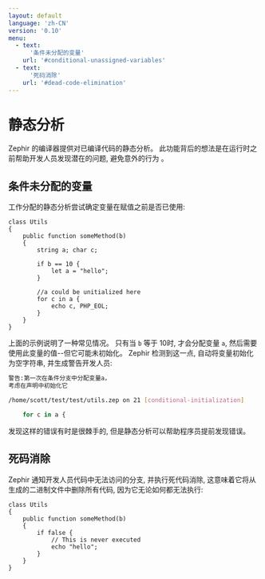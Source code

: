 ```yaml
---
layout: default
language: 'zh-CN'
version: '0.10'
menu:
  - text:
      '条件未分配的变量'
    url: '#conditional-unassigned-variables'
  - text:
      '死码消除'
    url: '#dead-code-elimination'
---
```

# 静态分析

Zephir 的编译器提供对已编译代码的静态分析。 此功能背后的想法是在运行时之前帮助开发人员发现潜在的问题, 避免意外的行为 。

<a name='conditional-unassigned-variables'></a>

## 条件未分配的变量

工作分配的静态分析尝试确定变量在赋值之前是否已使用:

```zephir
class Utils
{
    public function someMethod(b)
    {
        string a; char c;

        if b == 10 {
            let a = "hello";
        }

        //a could be unitialized here
        for c in a {
            echo c, PHP_EOL;
        }
    }
}
```

上面的示例说明了一种常见情况。 只有当 `b` 等于 10时, 才会分配变量 `a`, 然后需要使用此变量的值--但它可能未初始化。 Zephir 检测到这一点, 自动将变量初始化为空字符串, 并生成警告开发人员:

```bash
警告:第一次在条件分支中分配变量a，
考虑在声明中初始化它

/home/scott/test/test/utils.zep on 21 [conditional-initialization]

    for c in a {
```

发现这样的错误有时是很棘手的, 但是静态分析可以帮助程序员提前发现错误。

<a name='dead-code-elimination'></a>

## 死码消除

Zephir 通知开发人员代码中无法访问的分支, 并执行死代码消除, 这意味着它将从生成的二进制文件中删除所有代码, 因为它无论如何都无法执行:

```zephir
class Utils
{
    public function someMethod(b)
    {
        if false {
            // This is never executed
            echo "hello";
        }
    }
}
```
